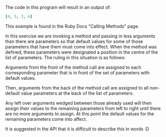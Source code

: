 The code in this program will result in an output of:
```ruby
[4, 5, 3, 6]
```
This example is found in the Ruby Docs "Calling Methods" page.

In this exercise we are invoking a method and passing in less arguments than
there are parameters so that default values for some of those parameters that
have them must come into effect. When the method was defined, these parameters
were designated a position in the centre of the list of parameters. The ruling
in this situation is as follows:

Arguments from the front of the method call are assigned to each corresponding
parameter that is in front of the set of parameters with default values.

Then, arguments from the back of the method call are assigned to all non-
default value parameters at the back of the list of parameters.

Any left over arguments wedged between those already used will then assign
their values to the remaining parameters from left to right until there are no
more arguments to assign. At this point the default values for the remaining
parameters come into affect.

It is suggested in the API that it is difficult to describe this in words :D